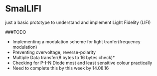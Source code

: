 # SmalLIFI

just a basic prototype to understand and implement Light Fidelity (LIFI)


###TODO

- Implementing a modulation scheme for light tranfer(frequency modulation)
- Preventing overvoltage, reverse-polarity 
- Multiple Data transfer(8 bytes to 16 bytes check)*
- Checking for P-I-N Diode most and least sensitive colour practically
- Need to complete this by this week by 14.08.16
